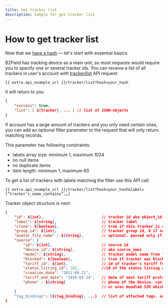 ```yaml
---
title: Get tracker list
description: Sample for get tracker list
---
```


# How to get tracker list

Now that we [have a hash](./get-session-hash.md) — let's start with essential basics. 

B2Field has tracking device as a main unit, so most requests would require you to specify one or several tracker ids. 
You can receive a list of all trackers in user's account with [tracker/list](../resources/tracking/tracker/index.md#list) API request:

    {{ extra.api_example_url }}/tracker/list?hash=your_hash

It will return to you
```json
{
    "success": true,
    "list": [ ${tracker}, ... ] // list of JSON-objects
}
```

If account has a large amount of trackers and you only need certain ones, 
you can add an optional filter parameter to the request that will only return matching records. 

This parameter has following constraints:
*   labels array size: minimum 1, maximum 1024
*   no null items
*   no duplicate items
*   item length: minimum 1, maximum 60

To get a list of trackers with labels matching the filter use this API call:

    {{ extra.api_example_url }}/tracker/list?hash=your_hash&label=[“tracker’s_name_contains”,…]

Tracker object structure is next:
```json
{
    "id": ${int},                          // tracker id aka object_id
    "label": ${string},                    // tracker label
    "clone": ${boolean},                   // true if this tracker is clone
    "group_id": ${int},                    // tracker group id, 0 if no group
    "avatar_file_name" : ${string},        // optional. passed only if present
    "source": {
        "id": ${int},                      // source id
        "device_id": ${string},            // aka source_imei
        "model": ${string},                // tracker model name from "models" table
        "blocked": ${boolean},             // true if tracker was blocked due to tariff end, etc.
        "tariff_id": ${int},               // id of tracker's tariff from "main_tariffs" table
        "status_listing_id": 102,          //id of the status listing associated with this tracker, or null
        "creation_date": "2011-09-21",
        "tariff_end_date": "2016-03-24",   // date of next tariff prolongation or null
        "phone" : ${string}                // phone of the device. can be null or empty if device has no GSM module
                                           // or uses bundled SIM which number is hidden from the user
    }
    "tag_bindings": [${tag_binding}, ...}  // list of attached tags. only for “tracker/list“. 
}
```



